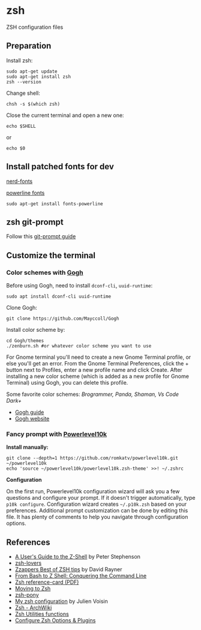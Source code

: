 # zsh
ZSH configuration files

## Preparation
Install zsh:
```shell
sudo apt-get update
sudo apt-get install zsh
zsh --version
```
Change shell:
```shell
chsh -s $(which zsh)
```
Close the current terminal and open a new one:
```
echo $SHELL
```
or
```
echo $0
```

## Install patched fonts for dev

[nerd-fonts](https://github.com/ryanoasis/nerd-fonts)

[powerline fonts](https://github.com/powerline/fonts)
```
sudo apt-get install fonts-powerline
```

## zsh git-prompt

Follow this [git-prompt guide](https://joshdick.net/2017/06/08/my_git_prompt_for_zsh_revisited.html)

## Customize the terminal

### Color schemes with [Gogh](https://mayccoll.github.io/Gogh/)

Before using Gogh, need to install `dconf-cli`, `uuid-runtime`:
```
sudo apt install dconf-cli uuid-runtime
```

Clone Gogh:
```
git clone https://github.com/Mayccoll/Gogh
```

Install color scheme by:
```
cd Gogh/themes
./zenburn.sh #or whatever color scheme you want to use
```

For Gnome terminal you'll need to create a new Gnome Terminal profile, or else you'll get an error. From the Gnome Terminal Preferences, click the + button next to Profiles, enter a new profile name and click Create. After installing a new color scheme (which is added as a new profile for Gnome Terminal) using Gogh, you can delete this profile.

Some favorite color schemes: *Brogrammer, Panda, Shaman, Vs Code Dark+*

* [Gogh guide](https://www.linuxuprising.com/2019/07/179-color-schemes-for-your-gtk-based.html)
* [Gogh website](https://mayccoll.github.io/Gogh/)

### Fancy prompt with [Powerlevel10k](https://github.com/romkatv/powerlevel10k)

**Install manually:**
```
git clone --depth=1 https://github.com/romkatv/powerlevel10k.git ~/powerlevel10k
echo 'source ~/powerlevel10k/powerlevel10k.zsh-theme' >>! ~/.zshrc
```

**Configuration**

On the first run, Powerlevel10k configuration wizard will ask you a few questions and configure your prompt. If it doesn't trigger automatically, type `p10k configure`. Configuration wizard creates `~/.p10k.zsh` based on your preferences. Additional prompt customization can be done by editing this file. It has plenty of comments to help you navigate through configuration options.

## References
* [A User's Guide to the Z-Shell](http://zsh.sourceforge.net/Guide/zshguide.html) by Peter Stephenson
* [zsh-lovers](https://grml.org/zsh/zsh-lovers.html)
* [Zzappers Best of ZSH tips](http://www.rayninfo.co.uk/tips/zshtips.html) by David Rayner
* [From Bash to Z Shell: Conquering the Command Line](http://www.bash2zsh.com/)
* [Zsh reference-card (PDF)](http://www.bash2zsh.com/zsh_refcard/refcard.pdf)
* [Moving to Zsh](https://scriptingosx.com/2019/06/moving-to-zsh/)
* [zsh-pony](https://github.com/mika/zsh-pony)
* [My zsh configuration](https://dustri.org/b/my-zsh-configuration.html) by Julien Voisin
* [Zsh - ArchWiki](https://wiki.archlinux.org/index.php/Zsh)
* [Zsh Utilities functions](http://xgarrido.github.io/zsh-utilities/zsh-utilities-functions.html)
* [Configure Zsh Options & Plugins](https://www.viget.com/articles/zsh-config-productivity-plugins-for-mac-oss-default-shell/)
